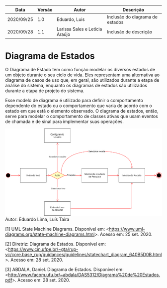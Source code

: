 | Data |Versão| Autor | Descrição |
| ---- | ---- | ----- | --------- |
| 2020/09/25 | 1.0 | Eduardo, Luis | Inclusão do diagrama de estados |
| 2020/09/28 | 1.1 | Larissa Sales e Letícia Araújo | Inclusão de descrição |

# Diagrama de Estados

O Diagrama de Estado tem como função modelar os diversos estados de um objeto durante o seu ciclo de vida. Eles representam uma alternativa ao diagrama de casos de uso que, em geral, são utilizados durante a etapa de análise do sistema, enquanto os diagramas de estados são utilizados durante a etapa de projeto do sistema.  

Esse modelo de diagrama é utilizado para definir o comportamento dependente do estado ou o comportamento que varia de acordo com o estado em que está o elemento observado. O diagrama de estados, então, serve para modelar o comportamento de classes ativas que usam eventos de chamada e de sinal para implementar suas operações.

![](../assets/04-modelagem/20200925-luis-eduardo-estados.png)
Autor: Eduardo Lima, Luís Taira

[1] UML State Machine Diagrams. Disponível em: <<https://www.uml-diagrams.org/state-machine-diagrams.html>>. Acesso em: 25 set. 2020.

[2] Diretriz: Diagrama de Estados. Disponível em: <<https://www.cin.ufpe.br/~gta/rup-vc/core.base_rup/guidances/guidelines/statechart_diagram_640B5D0B.html>>. Acesso em: 28 set. 2020.

[3] ABDALA, Daniel. Diagrama de Estados. Disponível em: <<http://www.facom.ufu.br/~abdala/DAS5312/Diagrama%20de%20Estados.pdf>>. Acesso em: 28 set. 2020.